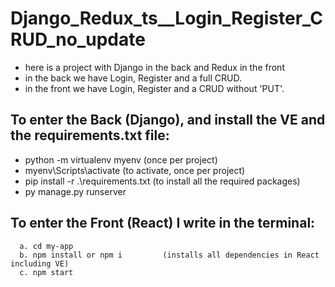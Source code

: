 # Django_Redux_ts__Login_Register_CRUD_no_update
- here is a project with Django in the back and Redux in the front
- in the back we have Login, Register and a full CRUD.
- in the front we have Login, Register and a CRUD without 'PUT'.

## To enter the Back (Django), and install the VE and the requirements.txt file:
- python -m virtualenv myenv             (once per project)
- myenv\Scripts\activate                 (to activate, once per project)
- pip install -r .\requirements.txt      (to install all the required packages)
- py manage.py runserver

## To enter the Front (React) I write in the terminal:
      a. cd my-app
      b. npm install or npm i         (installs all dependencies in React including VE)
      c. npm start
